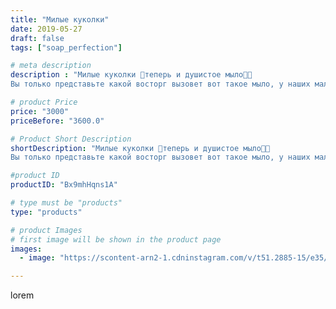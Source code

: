 ```yaml
---
title: "Милые куколки"
date: 2019-05-27
draft: false
tags: ["soap_perfection"]

# meta description
description : "Милые куколки 🌻теперь и душистое мыло🍬🍡
Вы только представьте какой восторг вызовет вот такое мыло, у наших маленьких принцесс 😍 Мыть ручки теперь они будут с у"

# product Price
price: "3000"
priceBefore: "3600.0"

# Product Short Description
shortDescription: "Милые куколки 🌻теперь и душистое мыло🍬🍡
Вы только представьте какой восторг вызовет вот такое мыло, у наших маленьких принцесс 😍 Мыть ручки теперь они будут с удовольствием 👍"

#product ID
productID: "Bx9mhHqns1A"

# type must be "products"
type: "products"

# product Images
# first image will be shown in the product page
images:
  - image: "https://scontent-arn2-1.cdninstagram.com/v/t51.2885-15/e35/60663387_372073113414235_2458796322191954049_n.jpg?se=7&tp=1&_nc_ht=scontent-arn2-1.cdninstagram.com&_nc_cat=107&_nc_ohc=e1-cusSZEKYAX9mYtuJ&ccb=7-4&oh=2b9fdc1c17345cb845de3f4731c170b6&oe=60837231&ig_cache_key=MjA1Mjk2NjQwNjg5MjIxMTUyMA%3D%3D.2-ccb7-4"

---
```

lorem
